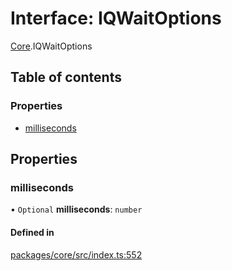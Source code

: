 # Interface: IQWaitOptions

[Core](../modules/Core.md).IQWaitOptions

## Table of contents

### Properties

- [milliseconds](Core.IQWaitOptions.md#milliseconds)

## Properties

### milliseconds

• `Optional` **milliseconds**: `number`

#### Defined in

[packages/core/src/index.ts:552](https://github.com/iniquitybbs/iniquity/blob/29195b9/packages/core/src/index.ts#L552)
